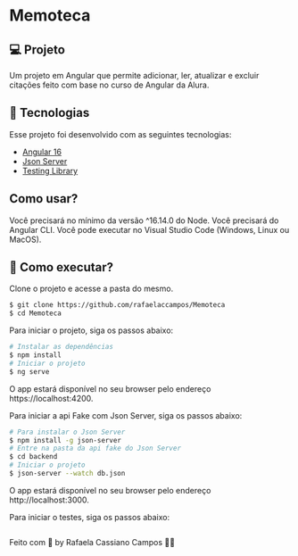 <p style="text-align: center;">
  <h1>Memoteca</h1>
</p>

## 💻 Projeto

 Um projeto em Angular que permite adicionar, ler, atualizar e excluir citações feito com base no curso de Angular da Alura.

## 🧪 Tecnologias

Esse projeto foi desenvolvido com as seguintes tecnologias:

- [Angular 16](https://angular.io/)
- [Json Server](https://www.npmjs.com/package/json-server)
- [Testing Library](https://testing-library.com/)

## Como usar?

  Você precisará no mínimo da versão ^16.14.0 do Node.
  Você precisará do Angular CLI.
  Você pode executar no Visual Studio Code (Windows, Linux ou MacOS).

## 🚀 Como executar?

Clone o projeto e acesse a pasta do mesmo.

```bash
$ git clone https://github.com/rafaelaccampos/Memoteca
$ cd Memoteca
```
Para iniciar o projeto, siga os passos abaixo:
```bash
# Instalar as dependências
$ npm install
# Iniciar o projeto
$ ng serve
```
O app estará disponível no seu browser pelo endereço https://localhost:4200.

Para iniciar a api Fake com Json Server, siga os passos abaixo:
```bash
# Para instalar o Json Server
$ npm install -g json-server
# Entre na pasta da api fake do Json Server
$ cd backend
# Iniciar o projeto
$ json-server --watch db.json
```
O app estará disponível no seu browser pelo endereço http://localhost:3000.

Para iniciar o testes, siga os passos abaixo:
```bash
```

Feito com 💜 by Rafaela Cassiano Campos 👋🏻
